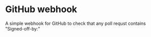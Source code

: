 GitHub webhook 
===============

A simple webhook for GitHub to check that any poll requst contains "Signed-off-by:"


